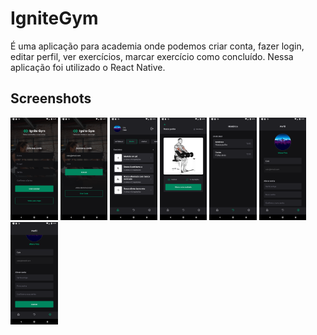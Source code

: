 # IgniteGym

É uma aplicação para academia onde podemos criar conta, fazer login, editar perfil, ver exercícios, marcar exercício como concluído. Nessa aplicação foi utilizado o React Native.


## Screenshots

<div flex-direction="row">
<img width="15%" alt="Cadastro" src="assets/cadastro.png" />
<img width="15%" alt="Login" src="assets/login.png" />
<img width="15%" alt="home" src="assets/home.png" />
<img width="15%" alt="exercicio" src="assets/exercicio.png" />
<img width="15%" alt="historico" src="assets/historico.png" />
<img width="15%" alt="perfil 1/2" src="assets/perfil 1.2.png" />
<img width="15%" alt="perfil 2/2" src="assets/perfil 2.2.png" />
</div>
